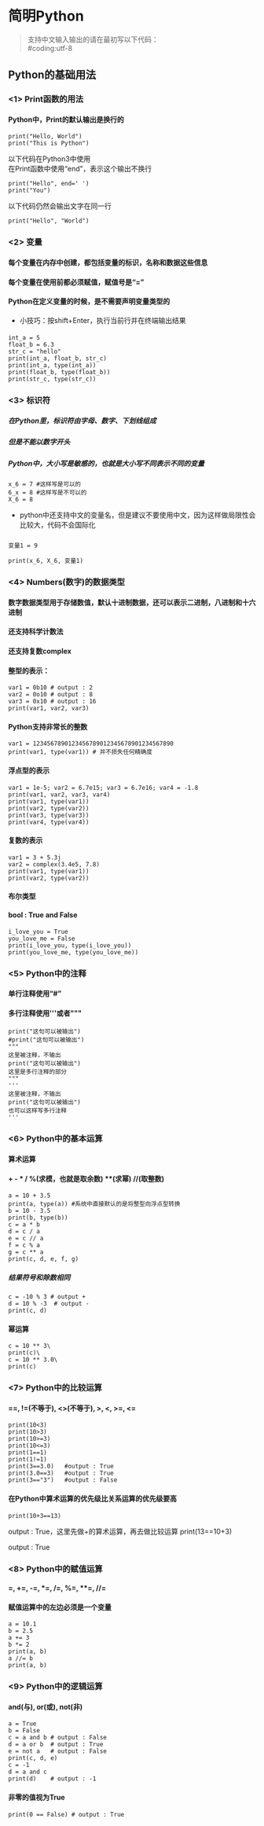 # 简明Python
> 支持中文输入输出的请在最初写以下代码：\
#coding:utf-8

## Python的基础用法

### <1> Print函数的用法
#### Python中，Print的默认输出是换行的
    print("Hello, World")
    print("This is Python")

以下代码在Python3中使用\
在Print函数中使用“end”，表示这个输出不换行

    print("Hello", end=' ')
    print("You")

以下代码仍然会输出文字在同一行

    print("Hello", "World")

### <2> 变量
#### 每个变量在内存中创建，都包括变量的标识，名称和数据这些信息
#### 每个变量在使用前都必须赋值，赋值号是“=”
#### Python在定义变量的时候，是不需要声明变量类型的
- 小技巧：按shift+Enter，执行当前行并在终端输出结果
####
    int_a = 5
    float_b = 6.3
    str_c = "hello"
    print(int_a, float_b, str_c)
    print(int_a, type(int_a))
    print(float_b, type(float_b))
    print(str_c, type(str_c))

### <3> 标识符
##### 在Python里，标识符由字母、数字、下划线组成
##### 但是不能以数字开头
##### Python中，大小写是敏感的，也就是大小写不同表示不同的变量
    x_6 = 7 #这样写是可以的
    6_x = 8 #这样写是不可以的
    X_6 = 8

- python中还支持中文的变量名，但是建议不要使用中文，因为这样做局限性会比较大，代码不会国际化
#####
    变量1 = 9

    print(x_6, X_6, 变量1)

### <4> Numbers(数字)的数据类型
#### 数字数据类型用于存储数值，默认十进制数据，还可以表示二进制，八进制和十六进制
#### 还支持科学计数法
#### 还支持复数complex
#### 整型的表示：
    
    var1 = 0b10 # output : 2
    var2 = 0o10 # output : 8
    var3 = 0x10 # output : 16
    print(var1, var2, var3)
#### Python支持非常长的整数
    var1 = 1234567890123456789012345678901234567890
    print(var1, type(var1)) # 并不损失任何精确度
#### 浮点型的表示
    var1 = 1e-5; var2 = 6.7e15; var3 = 6.7e16; var4 = -1.8
    print(var1, var2, var3, var4)
    print(var1, type(var1))
    print(var2, type(var2))
    print(var3, type(var3))
    print(var4, type(var4))
#### 复数的表示
    var1 = 3 + 5.3j
    var2 = complex(3.4e5, 7.8)
    print(var1, type(var1))
    print(var2, type(var2))
#### 布尔类型
#### bool : True and False
    i_love_you = True
    you_love_me = False
    print(i_love_you, type(i_love_you))
    print(you_love_me, type(you_love_me))

### <5> Python中的注释
#### 单行注释使用“#”
#### 多行注释使用'''或者"""
    print("这句可以被输出")
    #print("这句可以被输出")
    """
    这里被注释，不输出
    print("这句可以被输出")
    这里是多行注释的部分
    """
    '''
    这里被注释，不输出
    print("这句可以被输出")
    也可以这样写多行注释
    '''

### <6> Python中的基本运算
#### 算术运算
#### + - * / %(求模，也就是取余数) **(求幂) //(取整数)
    a = 10 + 3.5
    print(a, type(a)) #系统中直接默认的是将整型向浮点型转换
    b = 10 - 3.5
    print(b, type(b))
    c = a * b
    d = c / a
    e = c // a
    f = c % a
    g = c ** a
    print(c, d, e, f, g)
##### 结果符号和除数相同
    c = -10 % 3 # output +
    d = 10 % -3  # output -
    print(c, d)
#### 幂运算
    c = 10 ** 3\
    print(c)\
    c = 10 ** 3.0\
    print(c)

### <7> Python中的比较运算
#### ==, !=(不等于), <>(不等于), >, <, >=, <=
    print(10<3)
    print(10>3)
    print(10>=3)
    print(10<=3)
    print(1==1)
    print(1!=1)
    print(3==3.0)   #output : True
    print(3.0==3)   #output : True
    print(3=="3")   #output : False
#### 在Python中算术运算的优先级比关系运算的优先级要高
    print(10+3==13)

output : True，这里先做+的算术运算，再去做比较运算
    print(13==10+3)

output : True

### <8> Python中的赋值运算
#### =, +=, -=, *=, /=, %=, **=, //=
#### 赋值运算中的左边必须是一个变量
    a = 10.1
    b = 2.5
    a += 3
    b *= 2
    print(a, b)
    a //= b
    print(a, b)

### <9> Python中的逻辑运算
#### and(与), or(或), not(非)
    a = True
    b = False
    c = a and b # output : False
    d = a or b  # output : True
    e = not a   # output : False
    print(c, d, e)
    c = -1
    d = a and c
    print(d)    # output : -1
#### 非零的值视为True
    print(0 == False) # output : True